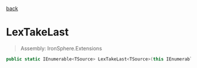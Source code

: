 ﻿

[back](/IronSphere.Extensions/types/LinqExtensions)

# LexTakeLast

> Assembly: IronSphere.Extensions

```csharp
public static IEnumerable<TSource> LexTakeLast<TSource>(this IEnumerable<TSource> source, int count);
```



 